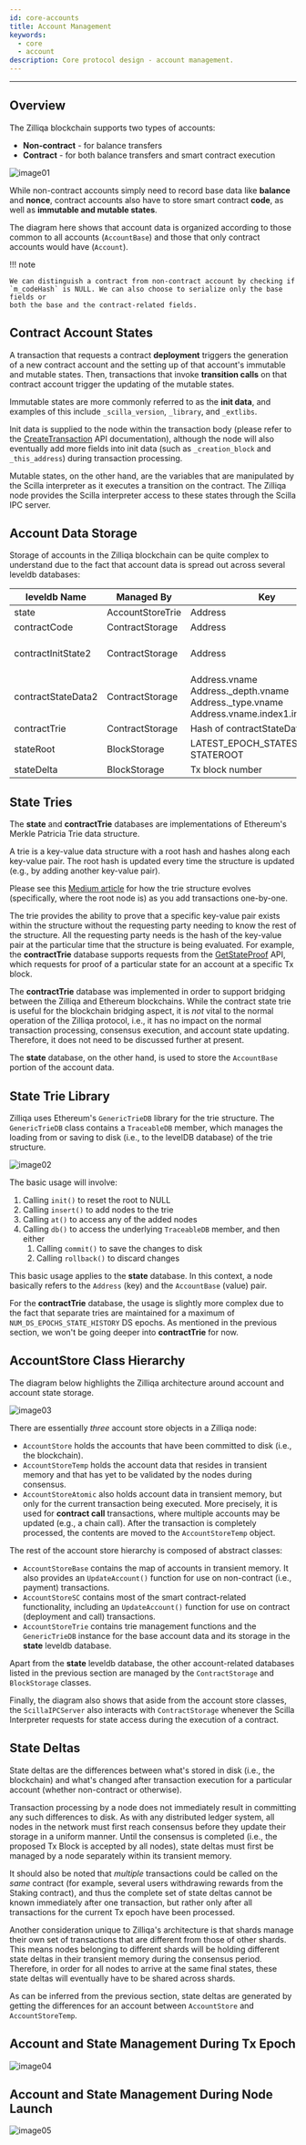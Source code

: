 ```yaml
---
id: core-accounts
title: Account Management
keywords:
  - core
  - account
description: Core protocol design - account management.
---
```


---

## Overview

The Zilliqa blockchain supports two types of accounts:

- **Non-contract** - for balance transfers
- **Contract** - for both balance transfers and smart contract execution

![image01](/img/contributors/core/account-management/image01.png)

While non-contract accounts simply need to record base data like **balance** and
**nonce**, contract accounts also have to store smart contract **code**, as well
as **immutable and mutable states**.

The diagram here shows that account data is organized according to those common
to all accounts (`AccountBase`) and those that only contract accounts would have
(`Account`).

!!! note

    We can distinguish a contract from non-contract account by checking if
    `m_codeHash` is NULL. We can also choose to serialize only the base fields or
    both the base and the contract-related fields.

## Contract Account States

A transaction that requests a contract **deployment** triggers the generation of
a new contract account and the setting up of that account's immutable and
mutable states. Then, transactions that invoke **transition calls** on that
contract account trigger the updating of the mutable states.

Immutable states are more commonly referred to as the **init data**, and
examples of this include `_scilla_version`, `_library`, and `_extlibs`.

Init data is supplied to the node within the transaction body (please refer to
the [CreateTransaction](/apis/api-transaction-create-tx.md) API documentation),
although the node will also eventually add more fields into init data (such as
`_creation_block` and `_this_address`) during transaction processing.

Mutable states, on the other hand, are the variables that are manipulated by the
Scilla interpreter as it executes a transition on the contract. The Zilliqa node
provides the Scilla interpreter access to these states through the Scilla IPC
server.

## Account Data Storage

Storage of accounts in the Zilliqa blockchain can be quite complex to understand
due to the fact that account data is spread out across several leveldb
databases:

| leveldb Name       | Managed By       | Key                                                                                                 | Value                                             |
| ------------------ | ---------------- | --------------------------------------------------------------------------------------------------- | ------------------------------------------------- |
| state              | AccountStoreTrie | Address                                                                                             | AccountBase                                       |
| contractCode       | ContractStorage  | Address                                                                                             | Code                                              |
| contractInitState2 | ContractStorage  | Address                                                                                             | Tx data field + \_creation_block + \_this_address |
| contractStateData2 | ContractStorage  | Address.vname<br/>Address.\_depth.vname<br/>Address.\_type.vname<br/>Address.vname.index1.index2... | State value                                       |
| contractTrie       | ContractStorage  | Hash of contractStateData2 key                                                                      | State value                                       |
| stateRoot          | BlockStorage     | LATEST_EPOCH_STATES_UPDATED<br/>STATEROOT                                                           | Epoch number<br/>Trie root value                  |
| stateDelta         | BlockStorage     | Tx block number                                                                                     | List of Account                                   |

## State Tries

The **state** and **contractTrie** databases are implementations of Ethereum's
Merkle Patricia Trie data structure.

A trie is a key-value data structure with a root hash and hashes along each
key-value pair. The root hash is updated every time the structure is updated
(e.g., by adding another key-value pair).

Please see this
[Medium article](https://medium.com/@chiqing/merkle-patricia-trie-explained-ae3ac6a7e123)
for how the trie structure evolves (specifically, where the root node is) as you
add transactions one-by-one.

The trie provides the ability to prove that a specific key-value pair exists
within the structure without the requesting party needing to know the rest of
the structure. All the requesting party needs is the hash of the key-value pair
at the particular time that the structure is being evaluated. For example, the
**contractTrie** database supports requests from the
[GetStateProof](/apis/api-contract-get-state-proof.md) API, which requests for
proof of a particular state for an account at a specific Tx block.

The **contractTrie** database was implemented in order to support bridging
between the Zilliqa and Ethereum blockchains. While the contract state trie is
useful for the blockchain bridging aspect, it is _not_ vital to the normal
operation of the Zilliqa protocol, i.e., it has no impact on the normal
transaction processing, consensus execution, and account state updating.
Therefore, it does not need to be discussed further at present.

The **state** database, on the other hand, is used to store the `AccountBase`
portion of the account data.

## State Trie Library

Zilliqa uses Ethereum's `GenericTrieDB` library for the trie structure. The
`GenericTrieDB` class contains a `TraceableDB` member, which manages the loading
from or saving to disk (i.e., to the levelDB database) of the trie structure.

![image02](/img/contributors/core/account-management/image02.png)

The basic usage will involve:

1. Calling `init()` to reset the root to NULL
1. Calling `insert()` to add nodes to the trie
1. Calling `at()` to access any of the added nodes
1. Calling `db()` to access the underlying `TraceableDB` member, and then either
   1. Calling `commit()` to save the changes to disk
   1. Calling `rollback()` to discard changes

This basic usage applies to the **state** database. In this context, a node
basically refers to the `Address` (key) and the `AccountBase` (value) pair.

For the **contractTrie** database, the usage is slightly more complex due to the
fact that separate tries are maintained for a maximum of
`NUM_DS_EPOCHS_STATE_HISTORY` DS epochs. As mentioned in the previous section,
we won't be going deeper into **contractTrie** for now.

## AccountStore Class Hierarchy

The diagram below highlights the Zilliqa architecture around account and account
state storage.

![image03](/img/contributors/core/account-management/image03.png)

There are essentially _three_ account store objects in a Zilliqa node:

- `AccountStore` holds the accounts that have been committed to disk (i.e., the
  blockchain).
- `AccountStoreTemp` holds the account data that resides in transient memory and
  that has yet to be validated by the nodes during consensus.
- `AccountStoreAtomic` also holds account data in transient memory, but only for
  the current transaction being executed. More precisely, it is used for
  **contract call** transactions, where multiple accounts may be updated (e.g.,
  a chain call). After the transaction is completely processed, the contents are
  moved to the `AccountStoreTemp` object.

The rest of the account store hierarchy is composed of abstract classes:

- `AccountStoreBase` contains the map of accounts in transient memory. It also
  provides an `UpdateAccount()` function for use on non-contract (i.e., payment)
  transactions.
- `AccountStoreSC` contains most of the smart contract-related functionality,
  including an `UpdateAccount()` function for use on contract (deployment and
  call) transactions.
- `AccountStoreTrie` contains trie management functions and the `GenericTrieDB`
  instance for the base account data and its storage in the **state** leveldb
  database.

Apart from the **state** leveldb database, the other account-related databases
listed in the previous section are managed by the `ContractStorage` and
`BlockStorage` classes.

Finally, the diagram also shows that aside from the account store classes, the
`ScillaIPCServer` also interacts with `ContractStorage` whenever the Scilla
Interpreter requests for state access during the execution of a contract.

## State Deltas

State deltas are the differences between what's stored in disk (i.e., the
blockchain) and what's changed after transaction execution for a particular
account (whether non-contract or otherwise).

Transaction processing by a node does not immediately result in committing any
such differences to disk. As with any distributed ledger system, all nodes in
the network must first reach consensus before they update their storage in a
uniform manner. Until the consensus is completed (i.e., the proposed Tx Block is
accepted by all nodes), state deltas must first be managed by a node separately
within its transient memory.

It should also be noted that _multiple_ transactions could be called on the
_same_ contract (for example, several users withdrawing rewards from the Staking
contract), and thus the complete set of state deltas cannot be known immediately
after one transaction, but rather only after all transactions for the current Tx
epoch have been processed.

Another consideration unique to Zilliqa's architecture is that shards manage
their own set of transactions that are different from those of other shards.
This means nodes belonging to different shards will be holding different state
deltas in their transient memory during the consensus period. Therefore, in
order for all nodes to arrive at the same final states, these state deltas will
eventually have to be shared across shards.

As can be inferred from the previous section, state deltas are generated by
getting the differences for an account between `AccountStore` and
`AccountStoreTemp`.

## Account and State Management During Tx Epoch

![image04](/img/contributors/core/account-management/image04.png)

## Account and State Management During Node Launch

![image05](/img/contributors/core/account-management/image05.png)
